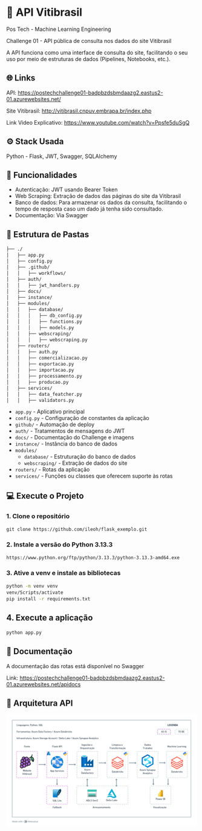# 🍇 API Vitibrasil
Pos Tech - Machine Learning Engineering

Challenge 01 - API pública de consulta nos dados do site Vitibrasil

A API funciona como uma interface de consulta do site, facilitando o seu uso por meio de estruturas de dados (Pipelines, Notebooks, etc.).

## 🌐 Links

API: https://postechchallenge01-badpbzdsbmdaazg2.eastus2-01.azurewebsites.net/

Site Vitibrasil: http://vitibrasil.cnpuv.embrapa.br/index.php

Link Video Explicativo: https://www.youtube.com/watch?v=Ppsfe5duSgQ

## ⚙️ Stack Usada

Python - Flask, JWT, Swagger, SQLAlchemy

## 🚀 Funcionalidades
- Autenticação: JWT usando Bearer Token
- Web Scraping: Extração de dados das páginas do site da Vitibrasil
- Banco de dados: Para armazenar os dados da consulta, facilitando o tempo de resposta caso um dado já tenha sido consultado.
- Documentação: Via Swagger

## 📁 Estrutura de Pastas

```
├── ./
│   ├── app.py
│   ├── config.py
│   ├── .github/
│   │   ├── workflows/
│   ├── auth/
│   │   ├── jwt_handlers.py
│   ├── docs/
│   ├── instance/
│   ├── modules/
│   │   ├── database/
│   │   │   ├── db_config.py
│   │   │   ├── functions.py
│   │   │   ├── models.py
│   │   ├── webscraping/
│   │   │   ├── webscraping.py
│   ├── routers/
│   │   ├── auth.py
│   │   ├── comercializacao.py
│   │   ├── exportacao.py
│   │   ├── importacao.py
│   │   ├── processamento.py
│   │   ├── producao.py
│   ├── services/
│   │   ├── data_featcher.py
│   │   ├── validators.py
```
- `app.py` - Aplicativo principal
- `config.py` - Configuração de constantes da aplicação
- `github/` - Automação de deploy
- `auth/` - Tratamentos de mensagens do JWT
- `docs/` - Documentação do Challenge e imagens
- `instance/` - Instância do banco de dados
- `modules/`
    - `database/` - Estruturação do banco de dados
    - `webscraping/` - Extração de dados do site
- `routers/` - Rotas da aplicação
- `services/` - Funções ou classes que oferecem suporte às rotas

## 💻 Execute o Projeto

### 1. Clone o repositório

```
git clone https://github.com/ileoh/flask_exemplo.git
```

### 2. Instale a versão do Python 3.13.3

```
https://www.python.org/ftp/python/3.13.3/python-3.13.3-amd64.exe
```

### 3. Ative a venv e instale as bibliotecas

```cmd
python -m venv venv
venv/Scripts/activate
pip install -r requirements.txt
```

## 4. Execute a aplicação

```cmd
python app.py
```

## 📕 Documentação

A documentação das rotas está disponível no Swagger

Link: https://postechchallenge01-badpbzdsbmdaazg2.eastus2-01.azurewebsites.net/apidocs

## 🧩 Arquitetura API
![alt text](docs/Arquitetura.png)
